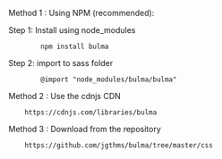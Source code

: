 Method 1 : Using  NPM (recommended):
		
Step 1: Install using node_modules
			
			npm install bulma
				
Step 2: import to sass folder
		
			@import "node_modules/bulma/bulma"
			
Method 2 : Use the cdnjs CDN 
		
		https://cdnjs.com/libraries/bulma

Method 3 : Download from the repository 
		
		https://github.com/jgthms/bulma/tree/master/css
